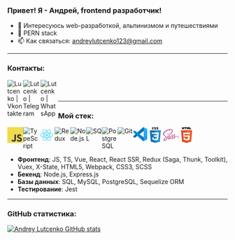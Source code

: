 ### Привет! Я - Андрей, frontend разработчик!

- 👀 Интересуюсь web-разработкой, альпинизмом и путешествиями
- :space_invader: PERN stack
- 📫 Как связаться: andreylutcenko123@gmail.com

---
### Контакты:

[<img align="left" alt="Lutcenko | Vkontakte" width="36px" src="https://upload.wikimedia.org/wikipedia/commons/thumb/f/f3/VK_Compact_Logo_%282021-present%29.svg/1024px-VK_Compact_Logo_%282021-present%29.svg.png" />][vkontakte]
[<img align="left" alt="Lutcenko | Telegram" width="40px" src="https://static.vecteezy.com/system/resources/previews/026/127/326/original/telegram-logo-telegram-icon-transparent-social-media-icons-free-png.png"/>][telegram]
[<img align="left" alt="Lutcenko | WhatsApp" width="40px" src="https://upload.wikimedia.org/wikipedia/commons/thumb/5/5e/WhatsApp_icon.png/479px-WhatsApp_icon.png" />][whatsapp]

<br/>
<br/>

---
### Мой стек:

[<img align="left" alt="JavaScript" width="36px" src="https://raw.githubusercontent.com/github/explore/80688e429a7d4ef2fca1e82350fe8e3517d3494d/topics/javascript/javascript.png" />][git]
[<img align="left" alt="TypeScript" width="36px" src="https://img.icons8.com/color/48/000000/typescript.png"/>][git]
[<img align="left" alt="React" width="36px" src="https://raw.githubusercontent.com/github/explore/80688e429a7d4ef2fca1e82350fe8e3517d3494d/topics/react/react.png" />][git]
[<img align="left" alt="Redux"  width="36px" src="https://img.icons8.com/color/48/000000/redux.png"/>][git]
[<img align="left" alt="Node.js" width="36px" src="https://tanhakabir.gallerycdn.vsassets.io/extensions/tanhakabir/node-js-education-extension-pack/0.0.2/1614646389779/Microsoft.VisualStudio.Services.Icons.Default" />][git]
[<img align="left" alt="SQL" width="36px" src="https://img.icons8.com/color-glass/48/000000/sql.png"/>][git]
[<img align="left" alt="PostgreSQL" width="36px" src="https://img.icons8.com/color/50/000000/postgreesql.png"/>][git]
[<img align="left" alt="Git" width="36px" src="https://img.icons8.com/color/48/000000/git.png"/>][git]
[<img align="left" alt="Visual Studio Code" width="32px" src="https://raw.githubusercontent.com/github/explore/80688e429a7d4ef2fca1e82350fe8e3517d3494d/topics/visual-studio-code/visual-studio-code.png" />][git]
[<img align="left" alt="CSS3" width="36px" src="https://raw.githubusercontent.com/github/explore/80688e429a7d4ef2fca1e82350fe8e3517d3494d/topics/css/css.png" />][git]
[<img align="left" alt="Sass" width="36px" src="https://raw.githubusercontent.com/github/explore/80688e429a7d4ef2fca1e82350fe8e3517d3494d/topics/sass/sass.png" />][git]
[<img align="left" alt="HTML5" width="36px" src="https://raw.githubusercontent.com/github/explore/80688e429a7d4ef2fca1e82350fe8e3517d3494d/topics/html/html.png" />][git]

<br/>
<br/>
<br/>

- **Фронтенд**: JS, TS, Vue, React, React SSR, Redux (Saga, Thunk, Toolkit), Vuex, X-State, HTML5, Webpack, CSS3, SCSS
- **Бекенд**: Node.js, Express.js
- **Базы данных**: SQL, MySQL, PostgreSQL, Sequelize ORM
- **Тестирование**: Jest


---
### GitHub cтатистика:
[![Andrey Lutcenko GitHub stats](https://github-readme-stats.vercel.app/api?username=andreylutz&total_stars=false&hide=issues&count_private=true&show_icons=true&theme=nightowl)](https://github.com/andreylutz)

[vkontakte]: https://vk.com/andrey_lutcenko
[whatsapp]: https://wa.me/+79001215204
[telegram]: https://t.me/Andrey_Lucenko
[git]: https://github.com/andreylutz
